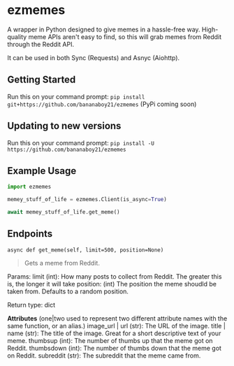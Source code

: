 # ezmemes

A wrapper in Python designed to give memes in a hassle-free way.
High-quality meme APIs aren't easy to find, so this will grab memes from Reddit through the Reddit API.

It can be used in both Sync (Requests) and Asnyc (Aiohttp).

## Getting Started

Run this on your command prompt:
`pip install git+https://github.com/bananaboy21/ezmemes`
(PyPi coming soon)

## Updating to new versions

Run this on your command prompt:
`pip install -U https://github.com/bananaboy21/ezmemes`

## Example Usage

```py
import ezmemes

memey_stuff_of_life = ezmemes.Client(is_async=True)

await memey_stuff_of_life.get_meme()
```

## Endpoints

`async def get_meme(self, limit=500, position=None)`
> Gets a meme from Reddit.

Params:
limit (int):
    How many posts to collect from Reddit. The greater this is, the longer it will take
position: (int)
    The position the meme shoudld be taken from. Defaults to a random position.

Return type: dict

__Attributes__
(one|two used to represent two different attribute names with the same function, or an alias.)
image_url | url (str): The URL of the image.
title | name (str): The title of the image. Great for a short descriptive text of your meme.
thumbsup (int): The number of thumbs up that the meme got on Reddit.
thumbsdown (int): The number of thumbs down that the meme got on Reddit.
subreddit (str): The subreddit that the meme came from.
